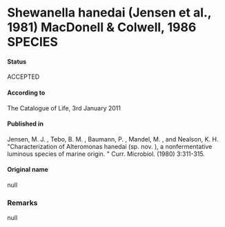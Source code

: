 # Shewanella hanedai (Jensen et al., 1981) MacDonell & Colwell, 1986 SPECIES

#### Status
ACCEPTED

#### According to
The Catalogue of Life, 3rd January 2011

#### Published in
Jensen, M. J. , Tebo, B. M. , Baumann, P. , Mandel, M. , and Nealson, K. H. "Characterization of Alteromonas hanedai (sp. nov. ), a nonfermentative luminous species of marine origin. " Curr. Microbiol. (1980) 3:311-315.

#### Original name
null

### Remarks
null